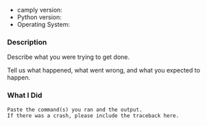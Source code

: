 * camply version:
* Python version:
* Operating System:

### Description

Describe what you were trying to get done.

Tell us what happened, what went wrong, and what you expected to happen.

### What I Did

```
Paste the command(s) you ran and the output.
If there was a crash, please include the traceback here.
```
